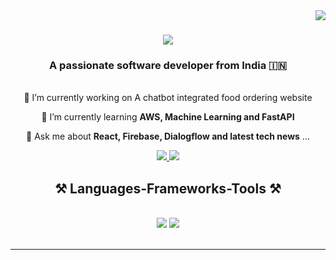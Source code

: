 <img align="right" src="https://visitor-badge.laobi.icu/badge?page_id=Utkarshzzz.Utkarshzzz" />

<h1 align="center">
    <img src="https://readme-typing-svg.herokuapp.com/?font=Righteous&size=35&center=true&vCenter=true&width=500&height=70&duration=4000&lines=Hi+There!+👋;+I'm+Utkarsh+Mishra!;" />
</h1>

<h3 align="center">A passionate software developer from India 🇮🇳</h3>

<br/>
<div align="center">
🔭 I’m currently working on A chatbot integrated food ordering website
<br>


 🌱 I’m currently learning **AWS, Machine Learning and FastAPI**


 💬 Ask me about **React, Firebase, Dialogflow and latest tech news** ... 

</div>
<div align="center"> 
  <a href="mailto:dcutkarsh@gmail.com">
    <img src="https://img.shields.io/badge/Gmail-333333?style=for-the-badge&logo=gmail&logoColor=red" />
  </a>
  <a href="https://www.linkedin.com/in/utkarsh-mishra-cs/" target="_blank">
    <img src="https://img.shields.io/badge/LinkedIn-0077B5?style=for-the-badge&logo=linkedin&logoColor=white" target="_blank" />
  </a>
  </a>
</div>
<h2 align="center">⚒️ Languages-Frameworks-Tools ⚒️</h2>
<br/>
<div align="center">
    <img src="https://skillicons.dev/icons?i=html,css,react,vscode,github" />
    <img src="https://skillicons.dev/icons?i=nodejs,python,cpp,firebase,c,java,fastapi" /><br>
</div>
<br/>
<hr/>


